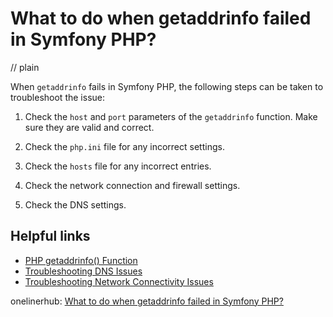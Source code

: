 # What to do when getaddrinfo failed in Symfony PHP?
// plain

When `getaddrinfo` fails in Symfony PHP, the following steps can be taken to troubleshoot the issue:

1. Check the `host` and `port` parameters of the `getaddrinfo` function. Make sure they are valid and correct.

2. Check the `php.ini` file for any incorrect settings.

3. Check the `hosts` file for any incorrect entries.

4. Check the network connection and firewall settings.

5. Check the DNS settings.

## Helpful links

- [PHP getaddrinfo() Function](https://www.w3schools.com/php/func_network_getaddrinfo.asp)
- [Troubleshooting DNS Issues](https://www.digitalocean.com/community/tutorials/how-to-troubleshoot-dns-issues)
- [Troubleshooting Network Connectivity Issues](https://www.digitalocean.com/community/tutorials/how-to-troubleshoot-network-connectivity-issues)

onelinerhub: [What to do when getaddrinfo failed in Symfony PHP?](https://onelinerhub.com/php-symfony/what-to-do-when-getaddrinfo-failed-in-symfony-php)